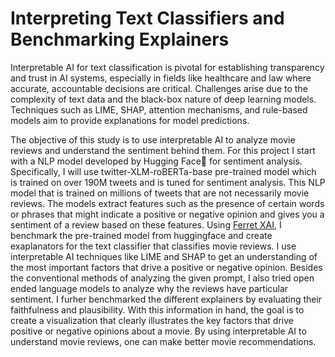 # Interpreting Text Classifiers and Benchmarking Explainers

Interpretable AI for text classification is pivotal for establishing transparency and trust in AI systems, especially in fields like healthcare and law where accurate, accountable decisions are critical. Challenges arise due to the complexity of text data and the black-box nature of deep learning models. Techniques such as LIME, SHAP, attention mechanisms, and rule-based models aim to provide explanations for model predictions.

The objective of this study is to use interpretable AI to analyze movie reviews and understand the sentiment behind them. For this project I start with a NLP model developed by Hugging Face🤗 for sentiment analysis. Specifically, I will use twitter-XLM-roBERTa-base pre-trained model which is trained on over 190M tweets and is tuned for sentiment analysis. This NLP model that is trained on millions of tweets that are not necessarily movie reviews. The models extract features such as the presence of certain words or phrases that might indicate a positive or negative opinion and gives you a sentiment of a review based on these features. Using [Ferret XAI](https://pypi.org/project/ferret-xai/), I benchmark the pre-trained model from huggingface and create exaplanators for the text classifier that classifies movie reviews. I use interpretable AI techniques like LIME and SHAP to get an understanding of the most important factors that drive a positive or negative opinion. Besides the conventional methods of analyzing the given prompt, I also tried open ended language models to analyze why the reviews have particular sentiment. I furher benchmarked the different explainers by evaluating their faithfulness and plausibility. 
With this information in hand, the goal is to create a visualization that clearly illustrates the key factors that drive positive or negative opinions about a movie. By using interpretable AI to understand movie reviews, one can make better movie recommendations. 







